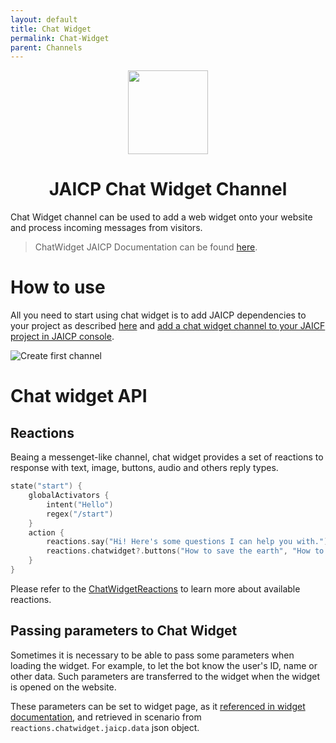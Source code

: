```yaml
---
layout: default
title: Chat Widget
permalink: Chat-Widget
parent: Channels
---
```


<p align="center">
    <img src="/assets/images/channels/jaicp.svg" width="128" height="134"/>
</p>

<h1 align="center">JAICP Chat Widget Channel</h1>

Chat Widget channel can be used to add a web widget onto your website and process incoming messages from visitors.

> ChatWidget JAICP Documentation can be found [here](https://help.just-ai.com/#/docs/en/channels/chatwidget/chatwidget).

# How to use

All you need to start using chat widget is to add JAICP dependencies to your project as described [here](JAICP) and [add a chat widget channel to your JAICF project in JAICP console](https://help.just-ai.com/docs/en/channels/chatwidget/chatwidget).

![Create first channel](/assets/gifs/create-chat-widget.gif)

# Chat widget API

## Reactions

Beaing a messenget-like channel, chat widget provides a set of reactions to response with text, image, buttons, audio and others reply types.

```kotlin
state("start") {
    globalActivators {
        intent("Hello")
        regex("/start")
    }
    action {
        reactions.say("Hi! Here's some questions I can help you with.")
        reactions.chatwidget?.buttons("How to save the earth", "How to stop drinking")
    }
}
```

Please refer to the [ChatWidgetReactions](https://github.com/just-ai/jaicf-kotlin/blob/master/channels/jaicp/src/main/kotlin/com/justai/jaicf/channel/jaicp/reactions/ChatWidgetReactions.kt) to learn more about available reactions.

## Passing parameters to Chat Widget

Sometimes it is necessary to be able to pass some parameters when loading the widget. For example, to let the bot know the user's ID, name or other data. 
Such parameters are transferred to the widget when the widget is opened on the website.

These parameters can be set to widget page, as it [referenced in widget documentation](https://help.just-ai.com/#/docs/en/channels/chatwidget/parameters_transfer), and retrieved in scenario from `reactions.chatwidget.jaicp.data` json object.

